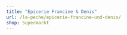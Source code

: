 ```yaml
---
title: "Epicerie Francine & Denis"
url: /la-peche/epicerie-francine-und-denis/
shop: Supermarkt
---
```


